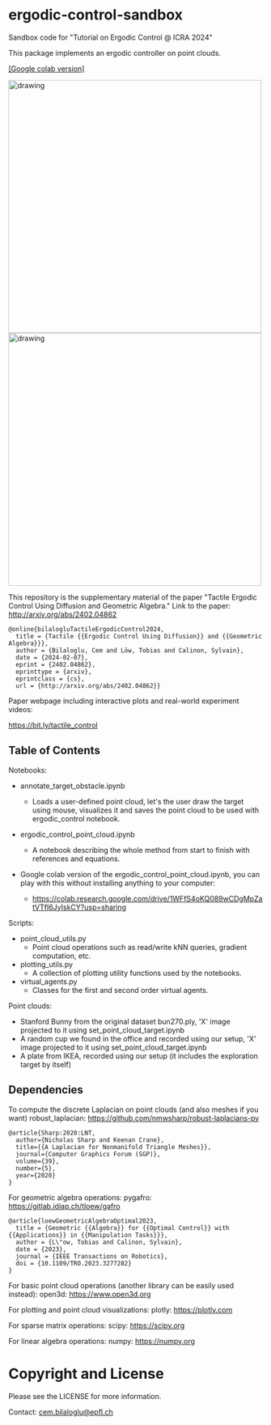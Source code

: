 # ergodic-control-sandbox

Sandbox code for "Tutorial on Ergodic Control @ ICRA 2024"

This package implements an ergodic controller on point clouds. 

[[Google colab version]](https://colab.research.google.com/drive/1WFfS4oKQ089wCDgMpZatVTfI6JyIskCY?usp=sharing)

<img src="media/tutorial_bunny.gif" alt="drawing" width="500"/>
<img src="media/tutorial_cup_plate.gif" alt="drawing" width="500"/>

This repository is the supplementary material of the paper "Tactile Ergodic Control Using Diffusion and Geometric Algebra."
Link to the paper: http://arxiv.org/abs/2402.04862
```
@online{bilalogluTactileErgodicControl2024,
  title = {Tactile {{Ergodic Control Using Diffusion}} and {{Geometric Algebra}}},
  author = {Bilaloglu, Cem and Löw, Tobias and Calinon, Sylvain},
  date = {2024-02-07},
  eprint = {2402.04862},
  eprinttype = {arxiv},
  eprintclass = {cs},
  url = {http://arxiv.org/abs/2402.04862}}
```

Paper webpage including interactive plots and real-world experiment videos:

https://bit.ly/tactile_control


## Table of Contents

Notebooks:
- annotate_target_obstacle.ipynb  
    - Loads a user-defined point cloud, let's the user draw the target using mouse, visualizes it and saves the point cloud to be used with ergodic_control notebook.
- ergodic_control_point_cloud.ipynb
    - A notebook describing the whole method from start to finish with references and equations.

- Google colab version of the ergodic_control_point_cloud.ipynb, you can play with this without installing anything to your computer: 
  - https://colab.research.google.com/drive/1WFfS4oKQ089wCDgMpZatVTfI6JyIskCY?usp=sharing


Scripts:
- point_cloud_utils.py
    - Point cloud operations such as read/write kNN queries, gradient computation, etc.
- plotting_utils.py
    - A collection of plotting utility functions used by the notebooks.
- virtual_agents.py
    - Classes for the first and second order virtual agents.

Point clouds:
- Stanford Bunny from the original dataset bun270.ply, 'X' image projected to it using set_point_cloud_target.ipynb 
- A random cup we found in the office and recorded using our setup, 'X' image projected to it using set_point_cloud_target.ipynb 
- A plate from IKEA, recorded using our setup (it includes the exploration target by itself)


## Dependencies

To compute the discrete Laplacian on point clouds (and also meshes if you want)
robust_laplacian: https://github.com/nmwsharp/robust-laplacians-py
```
@article{Sharp:2020:LNT,
  author={Nicholas Sharp and Keenan Crane},
  title={{A Laplacian for Nonmanifold Triangle Meshes}},
  journal={Computer Graphics Forum (SGP)},
  volume={39},
  number={5},
  year={2020}
}
```

For geometric algebra operations:
pygafro: https://gitlab.idiap.ch/tloew/gafro
```
@article{loewGeometricAlgebraOptimal2023,
  title = {Geometric {{Algebra}} for {{Optimal Control}} with {{Applications}} in {{Manipulation Tasks}}},
  author = {L\"ow, Tobias and Calinon, Sylvain},
  date = {2023},
  journal = {IEEE Transactions on Robotics},
  doi = {10.1109/TRO.2023.3277282}
}
```

For basic point cloud operations (another library can be easily used instead):
open3d: https://www.open3d.org

For plotting and point cloud visualizations:
plotly: https://plotly.com

For sparse matrix operations:
scipy: https://scipy.org

For linear algebra operations:
numpy: https://numpy.org


# Copyright and License

Please see the LICENSE for more information.

Contact: cem.bilaloglu@epfl.ch